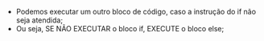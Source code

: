 * Podemos executar um outro bloco de código, caso a instrução do if não seja atendida;
* Ou seja, SE NÃO EXECUTAR o bloco if, EXECUTE o bloco else;
